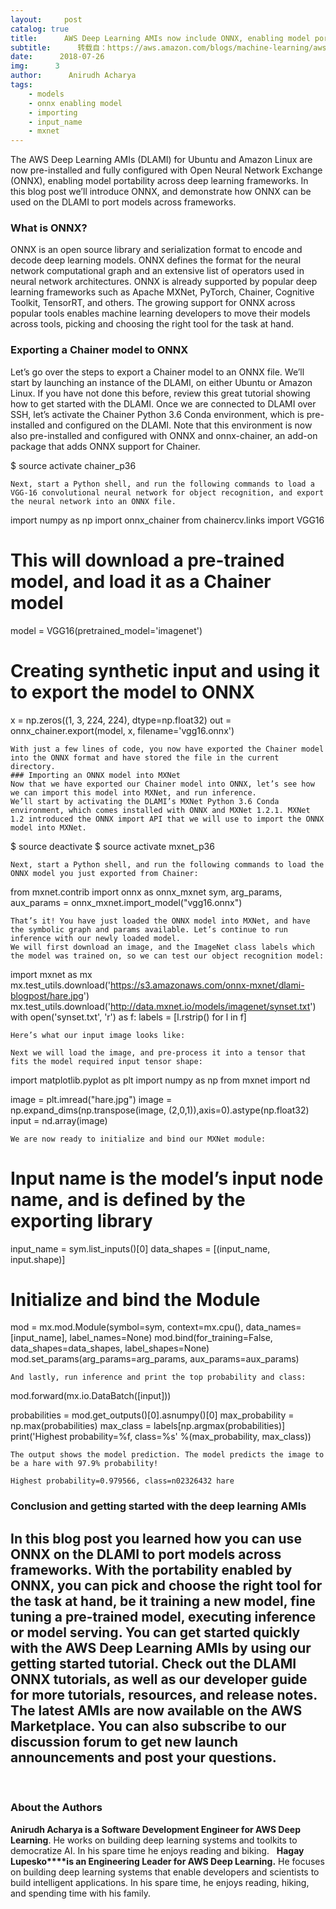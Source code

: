 ```yaml
---
layout:     post
catalog: true
title:      AWS Deep Learning AMIs now include ONNX, enabling model portability across deep learning frameworks
subtitle:      转载自：https://aws.amazon.com/blogs/machine-learning/aws-deep-learning-amis-now-include-onnx-enabling-model-portability-across-deep-learning-frameworks/
date:      2018-07-26
img:      3
author:      Anirudh Acharya
tags:
    - models
    - onnx enabling model
    - importing
    - input_name
    - mxnet
---
```

The AWS Deep Learning AMIs (DLAMI) for Ubuntu and Amazon Linux are now pre-installed and fully configured with Open Neural Network Exchange (ONNX), enabling model portability across deep learning frameworks. In this blog post we’ll introduce ONNX, and demonstrate how ONNX can be used on the DLAMI to port models across frameworks.
### What is ONNX?
ONNX is an open source library and serialization format to encode and decode deep learning models. ONNX defines the format for the neural network computational graph and an extensive list of operators used in neural network architectures. ONNX is already supported by popular deep learning frameworks such as Apache MXNet, PyTorch, Chainer, Cognitive Toolkit, TensorRT, and others. The growing support for ONNX across popular tools enables machine learning developers to move their models across tools, picking and choosing the right tool for the task at hand.
### Exporting a Chainer model to ONNX
Let’s go over the steps to export a Chainer model to an ONNX file.
We’ll start by launching an instance of the DLAMI, on either Ubuntu or Amazon Linux. If you have not done this before, review this great tutorial showing how to get started with the DLAMI.
Once we are connected to DLAMI over SSH, let’s activate the Chainer Python 3.6 Conda environment, which is pre-installed and configured on the DLAMI. Note that this environment is now also pre-installed and configured with ONNX and onnx-chainer, an add-on package that adds ONNX support for Chainer.

$ source activate chainer_p36
```
Next, start a Python shell, and run the following commands to load a VGG-16 convolutional neural network for object recognition, and export the neural network into an ONNX file.

```
import numpy as np
import onnx_chainer
from chainercv.links import VGG16

# This will download a pre-trained model, and load it as a Chainer model
model = VGG16(pretrained_model='imagenet')

# Creating synthetic input and using it to export the model to ONNX
x = np.zeros((1, 3, 224, 224), dtype=np.float32)
out = onnx_chainer.export(model, x, filename='vgg16.onnx')
```
With just a few lines of code, you now have exported the Chainer model into the ONNX format and have stored the file in the current directory.
### Importing an ONNX model into MXNet
Now that we have exported our Chainer model into ONNX, let’s see how we can import this model into MXNet, and run inference.
We’ll start by activating the DLAMI’s MXNet Python 3.6 Conda environment, which comes installed with ONNX and MXNet 1.2.1. MXNet 1.2 introduced the ONNX import API that we will use to import the ONNX model into MXNet.

```
$ source deactivate
$ source activate mxnet_p36
```
Next, start a Python shell, and run the following commands to load the ONNX model you just exported from Chainer:

```
from mxnet.contrib import onnx as onnx_mxnet
sym, arg_params, aux_params = onnx_mxnet.import_model("vgg16.onnx")
```
That’s it! You have just loaded the ONNX model into MXNet, and have the symbolic graph and params available. Let’s continue to run inference with our newly loaded model.
We will first download an image, and the ImageNet class labels which the model was trained on, so we can test our object recognition model:

```
import mxnet as mx
mx.test_utils.download('https://s3.amazonaws.com/onnx-mxnet/dlami-blogpost/hare.jpg')
mx.test_utils.download('http://data.mxnet.io/models/imagenet/synset.txt')
with open('synset.txt', 'r') as f:
 labels = [l.rstrip() for l in f]
```
Here’s what our input image looks like:

Next we will load the image, and pre-process it into a tensor that fits the model required input tensor shape:

```
import matplotlib.pyplot as plt
import numpy as np
from mxnet import nd

image = plt.imread("hare.jpg")
image = np.expand_dims(np.transpose(image, (2,0,1)),axis=0).astype(np.float32)
input = nd.array(image)
```
We are now ready to initialize and bind our MXNet module:

```
# Input name is the model’s input node name, and is defined by the exporting library
input_name = sym.list_inputs()[0] 
data_shapes = [(input_name, input.shape)]
# Initialize and bind the Module
mod = mx.mod.Module(symbol=sym, context=mx.cpu(), data_names=[input_name], label_names=None)
mod.bind(for_training=False, data_shapes=data_shapes, label_shapes=None)
mod.set_params(arg_params=arg_params, aux_params=aux_params)
```
And lastly, run inference and print the top probability and class:

```
mod.forward(mx.io.DataBatch([input]))

probabilities = mod.get_outputs()[0].asnumpy()[0]
max_probability = np.max(probabilities)
max_class = labels[np.argmax(probabilities)]
print('Highest probability=%f, class=%s' %(max_probability, max_class))
```
The output shows the model prediction. The model predicts the image to be a hare with 97.9% probability!

Highest probability=0.979566, class=n02326432 hare
```
### Conclusion and getting started with the deep learning AMIs
In this blog post you learned how you can use ONNX on the DLAMI to port models across frameworks. With the portability enabled by ONNX, you can pick and choose the right tool for the task at hand, be it training a new model, fine tuning a pre-trained model, executing inference or model serving.
You can get started quickly with the AWS Deep Learning AMIs by using our getting started tutorial. Check out the DLAMI ONNX tutorials, as well as our developer guide for more tutorials, resources, and release notes. The latest AMIs are now available on the AWS Marketplace. You can also subscribe to our discussion forum to get new launch announcements and post your questions.
---

 
### About the Authors
**Anirudh Acharya is a Software Development Engineer for AWS Deep Learning**. He works on building deep learning systems and toolkits to democratize AI. In his spare time he enjoys reading and biking.
 
**Hagay Lupesko****is an Engineering Leader for AWS Deep Learning.** He focuses on building deep learning systems that enable developers and scientists to build intelligent applications. In his spare time, he enjoys reading, hiking, and spending time with his family.
 
